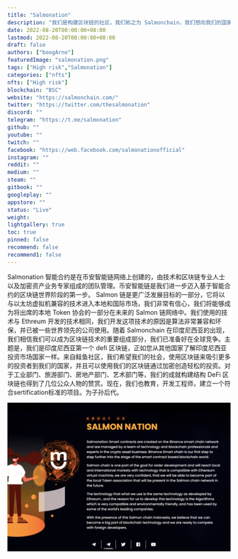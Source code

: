 ```yaml
---
title: "Salmonation"
description: "我们是构建区块链的社区，我们称之为 Salmonchain，我们想向我们的国家介绍区块链的好处。"
date: 2022-08-20T00:00:00+08:00
lastmod: 2022-08-20T00:00:00+08:00
draft: false
authors: ["boogArno"]
featuredImage: "salmonation.png"
tags: ["High risk","Salmonation"]
categories: ["nfts"]
nfts: ["High risk"]
blockchain: "BSC"
website: "https://salmonchain.com/"
twitter: "https://twitter.com/thesalmonation"
discord: ""
telegram: "https://t.me/salmonation"
github: ""
youtube: ""
twitch: ""
facebook: "https://web.facebook.com/salmonationofficial"
instagram: ""
reddit: ""
medium: ""
steam: ""
gitbook: ""
googleplay: ""
appstore: ""
status: "Live"
weight: 
lightgallery: true
toc: true
pinned: false
recommend: false
recommend1: false
---
```

Salmonation 智能合约是在币安智能链网络上创建的，由技术和区块链专业人士以及加密资产业务专家组成的团队管理。币安智能链是我们进一步迈入基于智能合约的区块链世界阶段的第一步。 Salmon 链是更广泛发展目标的一部分，它将以与以太坊虚拟机兼容的技术进入本地和国际市场，我们非常有信心，我们将能够成为将出席的本地 Token 协会的一部分在未来的 Salmon 链网络中。我们使用的技术与 Ethreum 开发的技术相同，我们开发这项技术的原因是算法非常兼容和环保，并已被一些世界领先的公司使用。随着 Salmonchain 在印度尼西亚的出现，我们相信我们可以成为区块链技术的重要组成部分，我们已准备好在全球竞争。主题是，我们是印度尼西亚第一个 defi 区块链，正如您从其他国家了解印度尼西亚投资市场国家一样。来自鲑鱼社区，我们希望我们的社会，使用区块链来吸引更多的投资者到我们的国家，并且可以使用我们的区块链通过加密创造轻松的投资。对于工业部门、旅游部门、房地产部门、艺术部门等，我们的成就构建结构 DeFi 区块链也得到了几位公众人物的赞赏。现在，我们也教育，开发工程师，建立一个符合sertification标准的项目。为子孙后代。

![salmonation-dapp-defi-bsc-image2_8a9a9c0f7814bfed653e3b5827311557](salmonation-dapp-defi-bsc-image2_8a9a9c0f7814bfed653e3b5827311557.png)